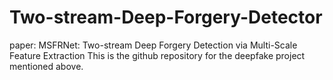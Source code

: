 # Two-stream-Deep-Forgery-Detector
paper: MSFRNet: Two-stream Deep Forgery Detection via Multi-Scale Feature Extraction
This is the github repository for the deepfake project mentioned above.
